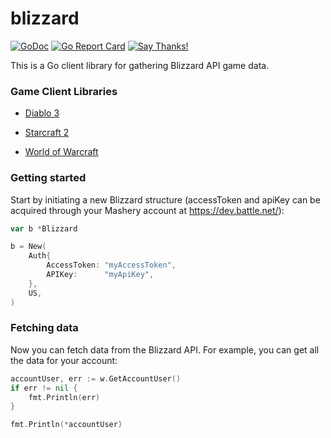 # blizzard

[![GoDoc](https://godoc.org/github.com/FuzzyStatic/blizzard?status.svg)](http://godoc.org/github.com/FuzzyStatic/blizzard) [![Go Report Card](https://goreportcard.com/badge/github.com/FuzzyStatic/blizzard)](https://goreportcard.com/report/github.com/FuzzyStatic/blizzard) [![Say Thanks!](https://img.shields.io/badge/Say%20Thanks-!-1EAEDB.svg)](https://saythanks.io/to/FuzzyStatic)

This is a Go client library for gathering Blizzard API game data.

### Game Client Libraries

- [Diablo 3](https://github.com/FuzzyStatic/blizzard/tree/master/diablo3)

- [Starcraft 2](https://github.com/FuzzyStatic/blizzard/tree/master/starcraft2)

- [World of Warcraft](https://github.com/FuzzyStatic/blizzard/tree/master/worldofwarcraft)

### Getting started

Start by initiating a new Blizzard structure (accessToken and apiKey can be acquired through your Mashery account at https://dev.battle.net/):

```go
var b *Blizzard

b = New(
	Auth{
		AccessToken: "myAccessToken",
		APIKey:      "myApiKey",
	},
	US,
)
```

### Fetching data

Now you can fetch data from the Blizzard API. For example, you can get all the data for your account:

```go
accountUser, err := w.GetAccountUser()
if err != nil {
	fmt.Println(err)
}

fmt.Println(*accountUser)
```
